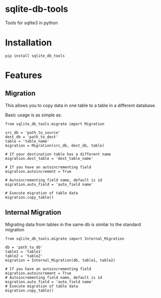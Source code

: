 # sqlite-db-tools 
Tools for sqlite3 in python

# Installation
```
pip install sqlite_db_tools
```

# Features

## Migration
This allows you to copy data in one table to a table in a different database.

Basic usage is as simple as:
```
from sqlite_db_tools.migrate import Migration

src_db = 'path_to_source'
dest_db = 'path_to_dest'
table = 'table_name'
migration = Migration(src_db, dest_db, table)

# If your destination table has a different name
migration.dest_table = 'dest_table_name'

# If you have an autoincrementing field
migration.autoincrement = True

# Autoincrementing field name, default is id
migration.auto_field = 'auto_field name'

# Execute migration of table data
migration.copy_table()
```

## Internal Migration
Migrating data from tables in the same db is similar to the standard migration

```
from sqlite_db_tools.migrate import Internal_Migration

db = 'path_to_db'
table1 = 'table1'
table2 = 'table2'
migration = Internal_Migration(db, table1, table2)

# If you have an autoincrementing field
migration.autoincrement = True
# Autoincrementing field name, default is id
migration.auto_field = 'auto_field name'
# Execute migration of table data
migration.copy_table()
```
